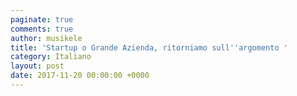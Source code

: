 ```yaml
---
paginate: true
comments: true
author: musikele
title: 'Startup o Grande Azienda, ritorniamo sull''argomento '
category: Italiano
layout: post
date: 2017-11-20 00:00:00 +0000
---
```

